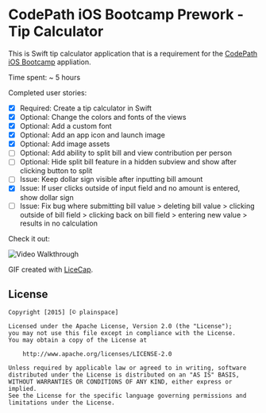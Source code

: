# CodePath iOS Bootcamp Prework - Tip Calculator

This is Swift tip calculator application that is a requirement for the [CodePath iOS Bootcamp](https://codepath.com/iosbootcamp) appliation.

Time spent: ~ 5 hours

Completed user stories:

* [x] Required: Create a tip calculator in Swift
* [x] Optional: Change the colors and fonts of the views
* [x] Optional: Add a custom font
* [x] Optional: Add an app icon and launch image
* [x] Optional: Add image assets
* [ ] Optional: Add ability to split bill and view contribution per person
* [ ] Optional: Hide split bill feature in a hidden subview and show after clicking button to split
* [ ] Issue: Keep dollar sign visible after inputting bill amount
* [x] Issue: If user clicks outside of input field and no amount is entered, show dollar sign
* [ ] Issue: Fix bug where submitting bill value > deleting bill value > clicking outside of bill field > clicking back on bill field > entering new value > results in no calculation

Check it out:

![Video Walkthrough](anim_rotten_tomatoes.gif)

GIF created with [LiceCap](http://www.cockos.com/licecap/).

## License

    Copyright [2015] [© plainspace]

    Licensed under the Apache License, Version 2.0 (the "License");
    you may not use this file except in compliance with the License.
    You may obtain a copy of the License at

        http://www.apache.org/licenses/LICENSE-2.0

    Unless required by applicable law or agreed to in writing, software
    distributed under the License is distributed on an "AS IS" BASIS,
    WITHOUT WARRANTIES OR CONDITIONS OF ANY KIND, either express or implied.
    See the License for the specific language governing permissions and
    limitations under the License.
